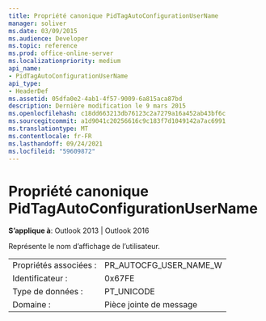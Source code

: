 ```yaml
---
title: Propriété canonique PidTagAutoConfigurationUserName
manager: soliver
ms.date: 03/09/2015
ms.audience: Developer
ms.topic: reference
ms.prod: office-online-server
ms.localizationpriority: medium
api_name:
- PidTagAutoConfigurationUserName
api_type:
- HeaderDef
ms.assetid: 05dfa0e2-4ab1-4f57-9009-6a815aca87bd
description: Dernière modification le 9 mars 2015
ms.openlocfilehash: c18dd663213db76123c2a7279a16a452ab43bf6c
ms.sourcegitcommit: a1d9041c20256616c9c183f7d1049142a7ac6991
ms.translationtype: MT
ms.contentlocale: fr-FR
ms.lasthandoff: 09/24/2021
ms.locfileid: "59609872"
---
```

# <a name="pidtagautoconfigurationusername-canonical-property"></a>Propriété canonique PidTagAutoConfigurationUserName

  
  
**S’applique à**: Outlook 2013 | Outlook 2016 
  
Représente le nom d’affichage de l’utilisateur.
  
|||
|:-----|:-----|
|Propriétés associées :  <br/> |PR_AUTOCFG_USER_NAME_W  <br/> |
|Identificateur :  <br/> |0x67FE  <br/> |
|Type de données :  <br/> |PT_UNICODE  <br/> |
|Domaine :  <br/> |Pièce jointe de message  <br/> |
   

